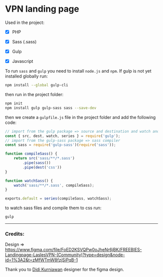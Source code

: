 # VPN landing page

Used in the project:
- [x] PHP
- [x] Sass (.sass)
- [x] Gulp
- [x] Javascript


To run `sass` and `gulp` you need to install `node.js` and `npm`.
If gulp is not yet installed globally run:

```bash
npm install --global gulp-cli
```

then run in the project folder:

```bash
npm init
npm install gulp gulp-sass sass --save-dev
```

then we create a `gulpfile.js` file in the project folder and add the following code:

```javascript
// import from the gulp package => source and destination and watch and series
const { src, dest, watch, series } = require('gulp');
// import from the gulp-sass package => sass compiler
const sass = require('gulp-sass')(require('sass'));

function compileSass() {
    return src('sass/**/*.sass')
        .pipe(sass())
        .pipe(dest('css'))
}

function watchSass() {
    watch('sass/**/*.sass', compileSass);
}

exports.default = series(compileSass, watchSass);
```

to watch sass files and compile them to css run:

```bash
gulp
```
---

### Credits:

Design => https://www.figma.com/file/FoED2KSVQPw0oJheNr6jBK/FREEBIES-Landingpage-LaslesVPN-(Community)?type=design&node-id=1%3A2&t=zMfWTmW8fzjSiPqB-1



Thank you to [Didi Kurniawan](https://www.figma.com/@didikurniawan) designer for the figma design.